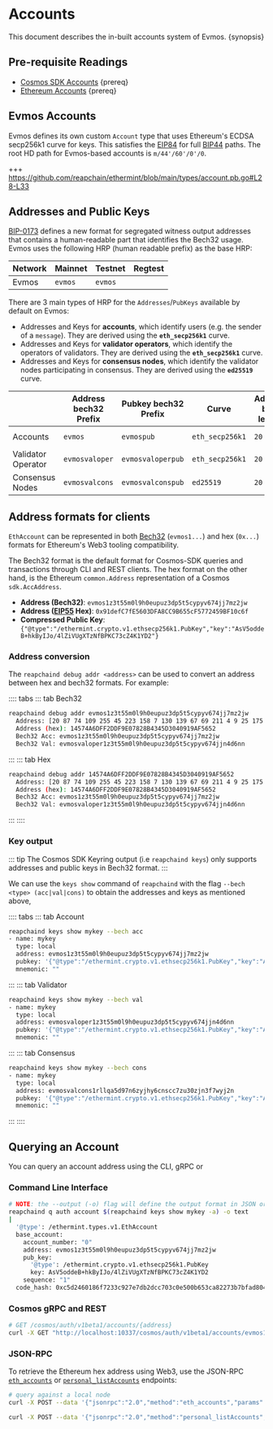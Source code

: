 <!--
order: 2
-->

# Accounts

This document describes the in-built accounts system of Evmos. {synopsis}

## Pre-requisite Readings

- [Cosmos SDK Accounts](https://docs.cosmos.network/master/basics/accounts.html) {prereq}
- [Ethereum Accounts](https://ethereum.org/en/whitepaper/#ethereum-accounts) {prereq}

## Evmos Accounts

Evmos defines its own custom `Account` type that uses Ethereum's ECDSA secp256k1 curve for keys. This
satisfies the [EIP84](https://github.com/ethereum/EIPs/issues/84) for full [BIP44](https://github.com/bitcoin/bips/blob/master/bip-0044.mediawiki) paths.
The root HD path for Evmos-based accounts is `m/44'/60'/0'/0`.

+++ https://github.com/reapchain/ethermint/blob/main/types/account.pb.go#L28-L33

## Addresses and Public Keys

[BIP-0173](https://github.com/satoshilabs/slips/blob/master/slip-0173.md) defines a new format for segregated witness output addresses that contains a human-readable part that identifies the Bech32 usage. Evmos uses the following HRP (human readable prefix) as the base HRP:

| Network   | Mainnet | Testnet | Regtest |
|-----------|---------|---------|---------|
| Evmos     | `evmos` | `evmos` |         |

There are 3 main types of HRP for the `Addresses`/`PubKeys` available by default on Evmos:

- Addresses and Keys for **accounts**, which identify users (e.g. the sender of a `message`). They are derived using the **`eth_secp256k1`** curve.
- Addresses and Keys for **validator operators**, which identify the operators of validators. They are derived using the **`eth_secp256k1`** curve.
- Addresses and Keys for **consensus nodes**, which identify the validator nodes participating in consensus. They are derived using the **`ed25519`** curve.

|                    | Address bech32 Prefix | Pubkey bech32 Prefix | Curve           | Address byte length | Pubkey byte length |
|--------------------|-----------------------|----------------------|-----------------|---------------------|--------------------|
| Accounts           | `evmos`               | `evmospub`           | `eth_secp256k1` | `20`                | `33` (compressed)  |
| Validator Operator | `evmosvaloper`        | `evmosvaloperpub`    | `eth_secp256k1` | `20`                | `33` (compressed)  |
| Consensus Nodes    | `evmosvalcons`        | `evmosvalconspub`    | `ed25519`       | `20`                | `32`               |

## Address formats for clients

`EthAccount` can be represented in both [Bech32](https://en.bitcoin.it/wiki/Bech32) (`evmos1...`) and hex (`0x...`) formats for Ethereum's Web3 tooling compatibility.

The Bech32 format is the default format for Cosmos-SDK queries and transactions through CLI and REST
clients. The hex format on the other hand, is the Ethereum `common.Address` representation of a
Cosmos `sdk.AccAddress`.

- **Address (Bech32)**: `evmos1z3t55m0l9h0eupuz3dp5t5cypyv674jj7mz2jw`
- **Address ([EIP55](https://eips.ethereum.org/EIPS/eip-55) Hex)**: `0x91defC7fE5603DFA8CC9B655cF5772459BF10c6f`
- **Compressed Public Key**: `{"@type":"/ethermint.crypto.v1.ethsecp256k1.PubKey","key":"AsV5oddeB+hkByIJo/4lZiVUgXTzNfBPKC73cZ4K1YD2"}`

### Address conversion

The `reapchaind debug addr <address>` can be used to convert an address between hex and bech32 formats. For example:

:::: tabs
::: tab Bech32

```bash
reapchaind debug addr evmos1z3t55m0l9h0eupuz3dp5t5cypyv674jj7mz2jw
  Address: [20 87 74 109 255 45 223 158 7 130 139 67 69 211 4 9 25 175 86 82]
  Address (hex): 14574A6DFF2DDF9E07828B4345D3040919AF5652
  Bech32 Acc: evmos1z3t55m0l9h0eupuz3dp5t5cypyv674jj7mz2jw
  Bech32 Val: evmosvaloper1z3t55m0l9h0eupuz3dp5t5cypyv674jjn4d6nn
```

:::
::: tab Hex

```bash
reapchaind debug addr 14574A6DFF2DDF9E07828B4345D3040919AF5652
  Address: [20 87 74 109 255 45 223 158 7 130 139 67 69 211 4 9 25 175 86 82]
  Address (hex): 14574A6DFF2DDF9E07828B4345D3040919AF5652
  Bech32 Acc: evmos1z3t55m0l9h0eupuz3dp5t5cypyv674jj7mz2jw
  Bech32 Val: evmosvaloper1z3t55m0l9h0eupuz3dp5t5cypyv674jjn4d6nn
```

:::
::::

### Key output

::: tip
The Cosmos SDK Keyring output (i.e `reapchaind keys`) only supports addresses and public keys in Bech32 format.
:::

We can use the `keys show` command of `reapchaind` with the flag `--bech <type> (acc|val|cons)` to
obtain the addresses and keys as mentioned above,

:::: tabs
::: tab Account

```bash
reapchaind keys show mykey --bech acc
- name: mykey
  type: local
  address: evmos1z3t55m0l9h0eupuz3dp5t5cypyv674jj7mz2jw
  pubkey: '{"@type":"/ethermint.crypto.v1.ethsecp256k1.PubKey","key":"AsV5oddeB+hkByIJo/4lZiVUgXTzNfBPKC73cZ4K1YD2"}'
  mnemonic: ""
```

:::
::: tab Validator

```bash
reapchaind keys show mykey --bech val
- name: mykey
  type: local
  address: evmosvaloper1z3t55m0l9h0eupuz3dp5t5cypyv674jjn4d6nn
  pubkey: '{"@type":"/ethermint.crypto.v1.ethsecp256k1.PubKey","key":"AsV5oddeB+hkByIJo/4lZiVUgXTzNfBPKC73cZ4K1YD2"}'
  mnemonic: ""
```

:::
::: tab Consensus

```bash
reapchaind keys show mykey --bech cons
- name: mykey
  type: local
  address: evmosvalcons1rllqa5d97n6zyjhy6cnscc7zu30zjn3f7wyj2n
  pubkey: '{"@type":"/ethermint.crypto.v1.ethsecp256k1.PubKey","key":"A/fVLgIqiLykFQxum96JkSOoTemrXD0tFaFQ1B0cpB2c"}'
  mnemonic: ""
```

:::
::::

## Querying an Account

You can query an account address using the CLI, gRPC or

### Command Line Interface

```bash
# NOTE: the --output (-o) flag will define the output format in JSON or YAML (text)
reapchaind q auth account $(reapchaind keys show mykey -a) -o text
|
  '@type': /ethermint.types.v1.EthAccount
  base_account:
    account_number: "0"
    address: evmos1z3t55m0l9h0eupuz3dp5t5cypyv674jj7mz2jw
    pub_key:
      '@type': /ethermint.crypto.v1.ethsecp256k1.PubKey
      key: AsV5oddeB+hkByIJo/4lZiVUgXTzNfBPKC73cZ4K1YD2
    sequence: "1"
  code_hash: 0xc5d2460186f7233c927e7db2dcc703c0e500b653ca82273b7bfad8045d85a470
```

### Cosmos gRPC and REST

``` bash
# GET /cosmos/auth/v1beta1/accounts/{address}
curl -X GET "http://localhost:10337/cosmos/auth/v1beta1/accounts/evmos14au322k9munkmx5wrchz9q30juf5wjgz2cfqku" -H "accept: application/json"
```

### JSON-RPC

To retrieve the Ethereum hex address using Web3, use the JSON-RPC [`eth_accounts`](./../api/json-rpc/endpoints.md#eth-accounts) or [`personal_listAccounts`](./../api/json-rpc/endpoints#personal-listAccounts.md) endpoints:

```bash
# query against a local node
curl -X POST --data '{"jsonrpc":"2.0","method":"eth_accounts","params":[],"id":1}' -H "Content-Type: application/json" http://localhost:8545

curl -X POST --data '{"jsonrpc":"2.0","method":"personal_listAccounts","params":[],"id":1}' -H "Content-Type: application/json" http://localhost:8545
```
